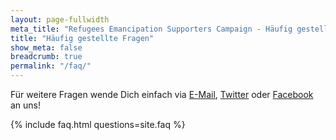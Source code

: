 ```yaml
---
layout: page-fullwidth
meta_title: "Refugees Emancipation Supporters Campaign - Häufig gestellte Fragen"
title: "Häufig gestellte Fragen"
show_meta: false
breadcrumb: true
permalink: "/faq/"
---
```


Für weitere Fragen wende Dich einfach via [E-Mail](mailto:support@refugeesemancipation.com), [Twitter](https://twitter.com/REmancipation) oder [Facebook](https://www.facebook.com/refugees.emancipation/) an uns!

{% include faq.html questions=site.faq %}
